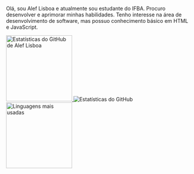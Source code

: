 Olá, sou Alef Lisboa e atualmente sou estudante do IFBA. Procuro desenvolver e aprimorar minhas habilidades. Tenho interesse na área de desenvolvimento de software, mas possuo conhecimento básico em HTML e JavaScript.
<div>
  <a href="https://beacons.ai/Aleflisboa" target="_blank">
    <img height="180em" src="https://github-readme-stats.vercel.app/api?username=Aleflisboa&show_icons=true&theme=dark" alt="Estatísticas do GitHub de Alef Lisboa"/>
  </a>

  <picture>
    <source
      srcset="https://github-readme-stats.vercel.app/api?username=Aleflisboa&show_icons=true&theme=dark"
      media="(prefers-color-scheme: dark)"
    />
    <source
      srcset="https://github-readme-stats.vercel.app/api?username=Aleflisboa&show_icons=true"
      media="(prefers-color-scheme: light), (prefers-color-scheme: no-preference)"
    />
    <img src="https://github-readme-stats.vercel.app/api?username=Aleflisboa&show_icons=true" alt="Estatísticas do GitHub"/>
  </picture>

  <picture>
    <img height="180em" src="https://github-readme-stats.vercel.app/api/top-langs/?username=Aleflisboa&layout=compact&langs_count=7&theme=dark" alt="Linguagens mais usadas"/>
  </picture>
</div>
